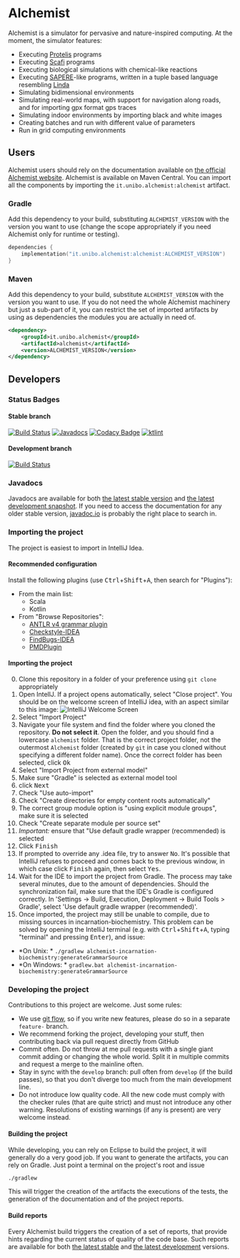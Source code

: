 # Alchemist

Alchemist is a simulator for pervasive and nature-inspired computing.
At the moment, the simulator features:

* Executing [Protelis](http://protelis.org) programs
* Executing [Scafi](https://scafi.github.io/) programs
* Executing biological simulations with chemical-like reactions
* Executing [SAPERE](http://dx.doi.org/10.1016/j.pmcj.2014.12.002)-like programs, written in a tuple based language resembling [Linda](https://doi.org/10.1109%2Fmc.1986.1663305)
* Simulating bidimensional environments
* Simulating real-world maps, with support for navigation along roads, and for importing gpx format gps traces
* Simulating indoor environments by importing black and white images
* Creating batches and run with different value of parameters
* Run in grid computing environments

## Users

Alchemist users should rely on the documentation available on [the official Alchemist website](http://alchemistsimulator.github.io/).
Alchemist is available on Maven Central. You can import all the components by importing the `it.unibo.alchemist:alchemist` artifact.

### Gradle

Add this dependency to your build, substituting `ALCHEMIST_VERSION` with the version you want to use (change the scope appropriately if you need Alchemist only for runtime or testing).

```kotlin
dependencies {
    implementation("it.unibo.alchemist:alchemist:ALCHEMIST_VERSION")
}
```

### Maven

Add this dependency to your build, substitute `ALCHEMIST_VERSION` with the version you want to use. If you do not need the whole Alchemist machinery but just a sub-part of it, you can restrict the set of imported artifacts by using as dependencies the modules you are actually in need of.

```xml
<dependency>
    <groupId>it.unibo.alchemist</groupId>
    <artifactId>alchemist</artifactId>
    <version>ALCHEMIST_VERSION</version>
</dependency>
```

## Developers

### Status Badges

#### Stable branch
[![Build Status](https://travis-ci.org/AlchemistSimulator/Alchemist.svg?branch=master)](https://travis-ci.org/AlchemistSimulator/Alchemist)
[![Javadocs](https://www.javadoc.io/badge/it.unibo.alchemist/alchemist.svg)](https://www.javadoc.io/doc/it.unibo.alchemist/alchemist)
[![Codacy Badge](https://api.codacy.com/project/badge/Grade/c7304e8bd4044aa5955c6d5c844f39a4)](https://www.codacy.com/app/Alchemist/Alchemist?utm_source=github.com&amp;utm_medium=referral&amp;utm_content=AlchemistSimulator/Alchemist&amp;utm_campaign=Badge_Grade)
[![ktlint](https://img.shields.io/badge/code%20style-%E2%9D%A4-FF4081.svg)](https://ktlint.github.io/)

#### Development branch
[![Build Status](https://travis-ci.org/AlchemistSimulator/Alchemist.svg?branch=develop)](https://travis-ci.org/AlchemistSimulator/Alchemist)

### Javadocs 

Javadocs are available for both [the latest stable version][Javadoc] and [the latest development snapshot][Javadoc-unstable].
If you need to access the documentation for any older stable version, [javadoc.io](https://www.javadoc.io/doc/it.unibo.alchemist/alchemist/) is probably the right place to search in.


### Importing the project
The project is easiest to import in IntelliJ Idea.

#### Recommended configuration
Install the following plugins (use <kbd>Ctrl</kbd>+<kbd>Shift</kbd>+<kbd>A</kbd>, then search for "Plugins"):
* From the main list:
    * Scala
    * Kotlin
* From "Browse Repositories":
    * [ANTLR v4 grammar plugin](https://plugins.jetbrains.com/plugin/7358-antlr-v4-grammar-plugin)
    * [Checkstyle-IDEA](https://plugins.jetbrains.com/plugin/1065-checkstyle-idea)
    * [FindBugs-IDEA](https://plugins.jetbrains.com/plugin/3847-findbugs-idea)
    * [PMDPlugin](https://plugins.jetbrains.com/plugin/1137-pmdplugin)

#### Importing the project

0. Clone this repository in a folder of your preference using `git clone` appropriately
0. Open IntellJ. If a project opens automatically, select "Close project". You should be on the welcome screen of IntelliJ idea, with an aspect similar to this image: ![IntelliJ Welcome Screen](https://www.jetbrains.com/help/img/idea/2018.2/ideaWelcomeScreen.png)
0. Select "Import Project"
0. Navigate your file system and find the folder where you cloned the repository. **Do not select it**. Open the folder, and you should find a lowercase `alchemist` folder. That is the correct project folder, not the outermost `Alchemist` folder (created by `git` in case you cloned without specifying a different folder name). Once the correct folder has been selected, click <kbd>Ok</kbd>
0. Select "Import Project from external model"
0. Make sure "Gradle" is selected as external model tool
0. click <kbd>Next</kbd>
0. Check "Use auto-import"
0. Check "Create directories for empty content roots automatically"
0. The correct group module option is "using explicit module groups", make sure it is selected
0. Check "Create separate module per source set"
0. *Important:* ensure that "Use default gradle wrapper (recommended) is selected
0. Click <kbd>Finish</kbd>
0. If prompted to override any .idea file, try to answer <kbd>No</kbd>. It's possible that IntelliJ refuses to proceed and comes back to the previous window, in which case click <kbd>Finish</kbd> again, then select <kbd>Yes</kbd>.
0. Wait for the IDE to import the project from Gradle. The process may take several minutes, due to the amount of dependencies. Should the synchronization fail, make sure that the IDE's Gradle is configured correctly. In 'Settings -> Build, Execution, Deployment -> Build Tools > Gradle', select 'Use default gradle wrapper (recommended)'.
0. Once imported, the project may still be unable to compile, due to missing sources in incarnation-biochemistry. This problem can be solved by opening the IntelliJ terminal (e.g. with <kbd>Ctrl</kbd>+<kbd>Shift</kbd>+<kbd>A</kbd>, typing "terminal" and pressing <kbd>Enter</kbd>), and issue:
  - *On Unix: * `./gradlew alchemist-incarnation-biochemistry:generateGrammarSource`
  - *On Windows: * `gradlew.bat alchemist-incarnation-biochemistry:generateGrammarSource`

### Developing the project
Contributions to this project are welcome. Just some rules:

* We use [git flow](https://github.com/nvie/gitflow), so if you write new features, please do so in a separate `feature-` branch.
* We recommend forking the project, developing your stuff, then contributing back via pull request directly from GitHub
* Commit often. Do not throw at me pull requests with a single giant commit adding or changing the whole world. Split it in multiple commits and request a merge to the mainline often.
* Stay in sync with the `develop` branch: pull often from `develop` (if the build passes), so that you don't diverge too much from the main development line.
* Do not introduce low quality code. All the new code must comply with the checker rules (that are quite strict) and must not introduce any other warning. Resolutions of existing warnings (if any is present) are very welcome instead.


#### Building the project
While developing, you can rely on Eclipse to build the project, it will generally do a very good job.
If you want to generate the artifacts, you can rely on Gradle. Just point a terminal on the project's root and issue

```bash
./gradlew
```

This will trigger the creation of the artifacts the executions of the tests, the generation of the documentation and of the project reports.

#### Build reports
Every Alchemist build triggers the creation of a set of reports, that provide hints regarding the current status of quality of the code base. Such reports are available for both [the latest stable][reports] and [the latest development][reports-unstable] versions.

[Alchemist]: http://alchemistsimulator.github.io/
[Javadoc]: http://alchemist-doc.surge.sh/
[Javadoc-unstable]: http://alchemist-unstable-doc.surge.sh/
[reports-unstable]: http://alchemist-unstable-reports.surge.sh/build/reports/buildDashboard/
[reports]: http://alchemist-reports.surge.sh/build/reports/buildDashboard/
[eclipse]: https://eclipse.org/downloads/
